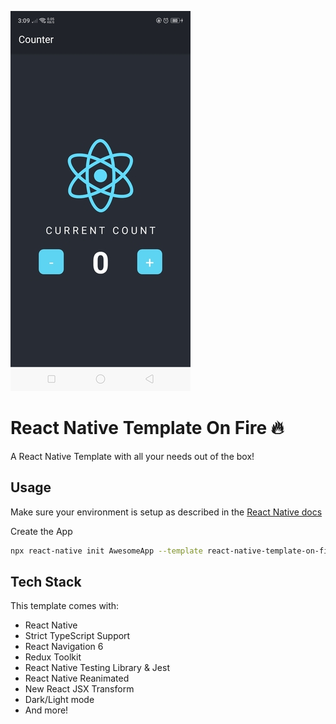 ![A Screenshot from the App](./screenshot.jpg)

# React Native Template On Fire 🔥

A React Native Template with all your needs out of the box!

## Usage

Make sure your environment is setup as described in the [React Native docs](https://reactnative.dev/docs/environment-setup)

Create the App

```sh
npx react-native init AwesomeApp --template react-native-template-on-fire
```

## Tech Stack

This template comes with:

- React Native
- Strict TypeScript Support
- React Navigation 6
- Redux Toolkit
- React Native Testing Library & Jest
- React Native Reanimated
- New React JSX Transform
- Dark/Light mode
- And more!
